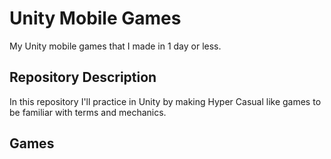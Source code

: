 # Unity Mobile Games
My Unity mobile games that I made in 1 day or less.

## Repository Description

In this repository I'll practice in Unity by making Hyper Casual like games to be familiar with terms and mechanics.

## Games



